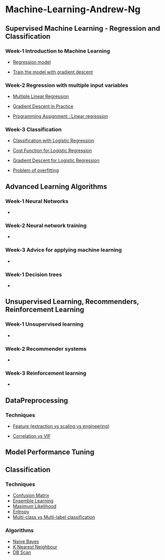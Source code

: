 # Machine-Learning-Andrew-Ng

## Supervised Machine Learning - Regression and Classification
### Week-1 Introduction to Machine Learning
<ul>
<li> <a href = 'https://github.com/PrashanthSingaravelan/Machine-Learning-Andrew-Ng/blob/main/Lecture%20Notes/Course-1_Supervised%20Machine%20Learning%20-%20Regression%20and%20Classification/1_Introduction%20to%20Machine%20Learning/1_Regression%20model.pdf'>Regression model</a></li>
</ul>

<ul>
<li> <a href ='https://github.com/PrashanthSingaravelan/Machine-Learning-Andrew-Ng/blob/main/Lecture%20Notes/Course-1_Supervised%20Machine%20Learning%20-%20Regression%20and%20Classification/1_Introduction%20to%20Machine%20Learning/2_Train%20the%20model%20with%20gradient%20descent.pdf'>Train the model with gradient descent</a></li>
</ul>

### Week-2 Regression with multiple input variables

<ul>
<li> <a href ='https://github.com/PrashanthSingaravelan/Machine-Learning-Andrew-Ng/blob/main/Course-1_Supervised%20Machine%20Learning%20-%20Regression%20and%20Classification/2_Regression%20with%20multiple%20input%20variables/lecture%20notes/1_Multiple%20Linear%20Regression.docx'>Multiple Linear Regression</a></li>
</ul>

<ul>
<li> <a href ='https://github.com/PrashanthSingaravelan/Machine-Learning-Andrew-Ng/blob/main/Course-1_Supervised%20Machine%20Learning%20-%20Regression%20and%20Classification/2_Regression%20with%20multiple%20input%20variables/lecture%20notes/2_Gradient%20Descent%20in%20Practice.docx'>Gradient Descent in Practice</a></li>
</ul>

<ul>
<li> <a href = "https://github.com/PrashanthSingaravelan/Machine-Learning-Andrew-Ng/blob/main/Course-1_Supervised%20Machine%20Learning%20-%20Regression%20and%20Classification/2_Regression%20with%20multiple%20input%20variables/assignment/C1_W2_Linear_Regression.ipynb">Programming Assignment : Linear regression</a>
</li>
</ul>

### Week-3 Classification

<ul>
<li> <a href =''>Classification with Logistic Regression</a></li>
</ul>

<ul>
<li> <a href =''>Cost Function for Logistic Regression</a></li>
</ul>

<ul>
<li> <a href =''>Gradient Descent for Logistic Regression</a></li>
</ul>

<ul>
<li> <a href =''>Problem of overfitting</a></li>
</ul>

## Advanced Learning Algorithms
### Week-1 Neural Networks
<ul>
<li> <a href =''></a></li>
</ul>

### Week-2 Neural network training
<ul>
<li> <a href =''></a></li>
</ul>

### Week-3 Advice for applying machine learning
<ul>
<li> <a href =''></a></li>
</ul>

### Week-1 Decision trees
<ul>
<li> <a href =''></a></li>
</ul>

## Unsupervised Learning, Recommenders, Reinforcement Learning
### Week-1 Unsupervised learning
<ul>
<li> <a href =''></a></li>
</ul>

### Week-2 Recommender systems
<ul>
<li> <a href =''></a></li>
</ul>

### Week-3 Reinforcement learning
<ul>
<li> <a href =''></a></li>
</ul>

## DataPreprocessing
### Techniques
<ul>
<li><a href = "https://github.com/PrashanthSingaravelan/Machine-Learning-Andrew-Ng/blob/main/ml_concepts/data-preprocessing/features.docx">Feature (extraction vs scaling vs engineering)</a>
</li>
</ul>

<ul>
<li><a href = "https://github.com/PrashanthSingaravelan/Machine-Learning-Andrew-Ng/blob/main/ml_concepts/data-preprocessing/difference%20between%20correliation%20and%20vif.docx">Correlation vs VIF</a>
</li>
</ul>

## Model Performance Tuning


## Classification

### Techniques
<ul>
<li> <a href = 'https://github.com/PrashanthSingaravelan/Machine-Learning-Andrew-Ng/blob/main/ml_concepts/classification/confusion_matrix.docx'>Confusion Matrix</a> </li>
<li> <a href = 'https://github.com/PrashanthSingaravelan/Machine-Learning-Andrew-Ng/blob/main/ml_concepts/classification/ensemble%20learning.docx'>Ensemble Learning</a> </li>
<li> <a href = 'https://github.com/PrashanthSingaravelan/Machine-Learning-Andrew-Ng/blob/main/ml_concepts/classification/maximum_likelihood.docx'>Maximum Likelihood</a> </li>
<li> <a href = 'https://github.com/PrashanthSingaravelan/Machine-Learning-Andrew-Ng/blob/main/ml_concepts/classification/entropy.docx'>Entropy </a> </li>
<li> <a href = 'https://github.com/PrashanthSingaravelan/Machine-Learning-Andrew-Ng/blob/main/ml_concepts/classification/multiclass%20vs%20multilabel%20classification.docx'> Multi-class vs Multi-label classification </a> </li>
</ul>

### Algorithms
<ul>
<li> <a href = "https://github.com/PrashanthSingaravelan/Machine-Learning-Andrew-Ng/blob/main/ml_concepts/classification/naive_bayes.docx">Naive Bayes</a> </li>
<li> <a href = 'https://github.com/PrashanthSingaravelan/Machine-Learning-Andrew-Ng/blob/main/ml_concepts/classification/k_nearest_neighbor.docx'>K Nearest Neighbour</a> </li>
<li> <a href = 'https://github.com/PrashanthSingaravelan/Machine-Learning-Andrew-Ng/blob/main/ml_concepts/classification/dbscan.docx'>DB Scan</a> </li>
</ul>
